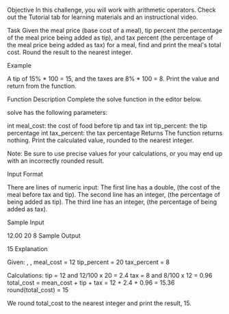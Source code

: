 Objective
In this challenge, you will work with arithmetic operators. Check out the Tutorial tab for learning materials and an instructional video.

Task
Given the meal price (base cost of a meal), tip percent (the percentage of the meal price being added as tip), and tax percent (the percentage of the meal price being added as tax) for a meal, find and print the meal's total cost. Round the result to the nearest integer.

Example



A tip of 15% * 100 = 15, and the taxes are 8% * 100 = 8. Print the value  and return from the function.

Function Description
Complete the solve function in the editor below.

solve has the following parameters:

int meal_cost: the cost of food before tip and tax
int tip_percent: the tip percentage
int tax_percent: the tax percentage
Returns The function returns nothing. Print the calculated value, rounded to the nearest integer.

Note: Be sure to use precise values for your calculations, or you may end up with an incorrectly rounded result.

Input Format

There are  lines of numeric input:
The first line has a double,  (the cost of the meal before tax and tip).
The second line has an integer,  (the percentage of  being added as tip).
The third line has an integer,  (the percentage of  being added as tax).

Sample Input

12.00
20
8
Sample Output

15
Explanation

Given:
, , 
meal_cost = 12
tip_percent = 20
tax_percent = 8

Calculations:
tip = 12 and 12/100 x 20 = 2.4
tax = 8 and 8/100 x 12 = 0.96
total_cost = mean_cost + tip + tax = 12 + 2.4 + 0.96 = 15.36
round(total_cost) = 15


We round total_cost to the nearest integer and print the result, 15.